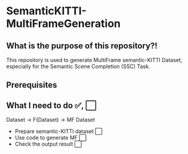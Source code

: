 # SemanticKITTI-MultiFrameGeneration

## What is the purpose of this repository?!
This repository is used to generate MultiFrame semantic-KITTI Dataset, especially for the Semantic Scene Completion (SSC) Task. 

## Prerequisites

## What I need to do ✅, ⬜
Dataset -> F(Dataset) -> MF Dataset 
- Prepare semantic-KITTI dataset ⬜
- Use code to generate MF ⬜
- Check the output result ⬜

## 